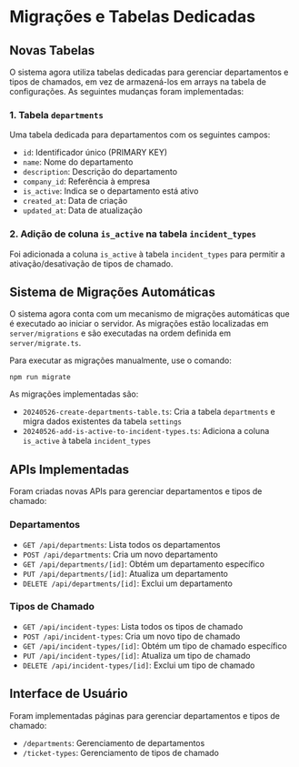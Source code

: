 # Migrações e Tabelas Dedicadas

## Novas Tabelas
O sistema agora utiliza tabelas dedicadas para gerenciar departamentos e tipos de chamados, em vez de armazená-los em arrays na tabela de configurações. As seguintes mudanças foram implementadas:

### 1. Tabela `departments`
Uma tabela dedicada para departamentos com os seguintes campos:
- `id`: Identificador único (PRIMARY KEY)
- `name`: Nome do departamento
- `description`: Descrição do departamento
- `company_id`: Referência à empresa
- `is_active`: Indica se o departamento está ativo
- `created_at`: Data de criação
- `updated_at`: Data de atualização

### 2. Adição de coluna `is_active` na tabela `incident_types`
Foi adicionada a coluna `is_active` à tabela `incident_types` para permitir a ativação/desativação de tipos de chamado.

## Sistema de Migrações Automáticas
O sistema agora conta com um mecanismo de migrações automáticas que é executado ao iniciar o servidor. As migrações estão localizadas em `server/migrations` e são executadas na ordem definida em `server/migrate.ts`.

Para executar as migrações manualmente, use o comando:
```
npm run migrate
```

As migrações implementadas são:
- `20240526-create-departments-table.ts`: Cria a tabela `departments` e migra dados existentes da tabela `settings`
- `20240526-add-is-active-to-incident-types.ts`: Adiciona a coluna `is_active` à tabela `incident_types`

## APIs Implementadas
Foram criadas novas APIs para gerenciar departamentos e tipos de chamado:

### Departamentos
- `GET /api/departments`: Lista todos os departamentos
- `POST /api/departments`: Cria um novo departamento
- `GET /api/departments/[id]`: Obtém um departamento específico
- `PUT /api/departments/[id]`: Atualiza um departamento
- `DELETE /api/departments/[id]`: Exclui um departamento

### Tipos de Chamado
- `GET /api/incident-types`: Lista todos os tipos de chamado
- `POST /api/incident-types`: Cria um novo tipo de chamado
- `GET /api/incident-types/[id]`: Obtém um tipo de chamado específico
- `PUT /api/incident-types/[id]`: Atualiza um tipo de chamado
- `DELETE /api/incident-types/[id]`: Exclui um tipo de chamado

## Interface de Usuário
Foram implementadas páginas para gerenciar departamentos e tipos de chamado:
- `/departments`: Gerenciamento de departamentos
- `/ticket-types`: Gerenciamento de tipos de chamado 